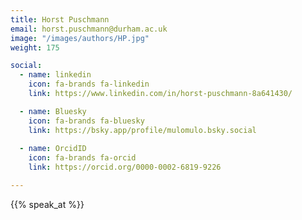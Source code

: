 ```yaml
---
title: Horst Puschmann
email: horst.puschmann@durham.ac.uk
image: "/images/authors/HP.jpg"
weight: 175

social:
  - name: linkedin
    icon: fa-brands fa-linkedin
    link: https://www.linkedin.com/in/horst-puschmann-8a641430/

  - name: Bluesky
    icon: fa-brands fa-bluesky
    link: https://bsky.app/profile/mulomulo.bsky.social
 
  - name: OrcidID
    icon: fa-brands fa-orcid
    link: https://orcid.org/0000-0002-6819-9226

---
```


{{% speak_at %}}
